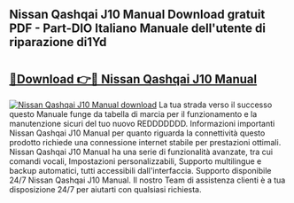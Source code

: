 ## Nissan Qashqai J10 Manual Download gratuit PDF - Part-DIO Italiano Manuale dell'utente di riparazione di1Yd

# <h2><a href="http://dfehg9.blite.top/?on=Nissan+Qashqai+J10+Manual">🔗Download 👉🔴 Nissan Qashqai J10 Manual</a></h2>

[![Nissan Qashqai J10 Manual download](https://i.imgur.com/lujVjoI.png)](http://dfehg9.blite.top/?on=Nissan+Qashqai+J10+Manual)
La tua strada verso il successo questo Manuale funge da tabella di marcia per il funzionamento e la manutenzione sicuri del tuo nuovo REDDDDDDD. Informazioni importanti Nissan Qashqai J10 Manual per quanto riguarda la connettività questo prodotto richiede una connessione internet stabile per prestazioni ottimali. Nissan Qashqai J10 Manual ha una serie di funzionalità avanzate, tra cui comandi vocali, Impostazioni personalizzabili, Supporto multilingue e backup automatici, tutti accessibili dall'interfaccia. Supporto disponibile 24/7 Nissan Qashqai J10 Manual. Il nostro Team di assistenza clienti è a tua disposizione 24/7 per aiutarti con qualsiasi richiesta.
